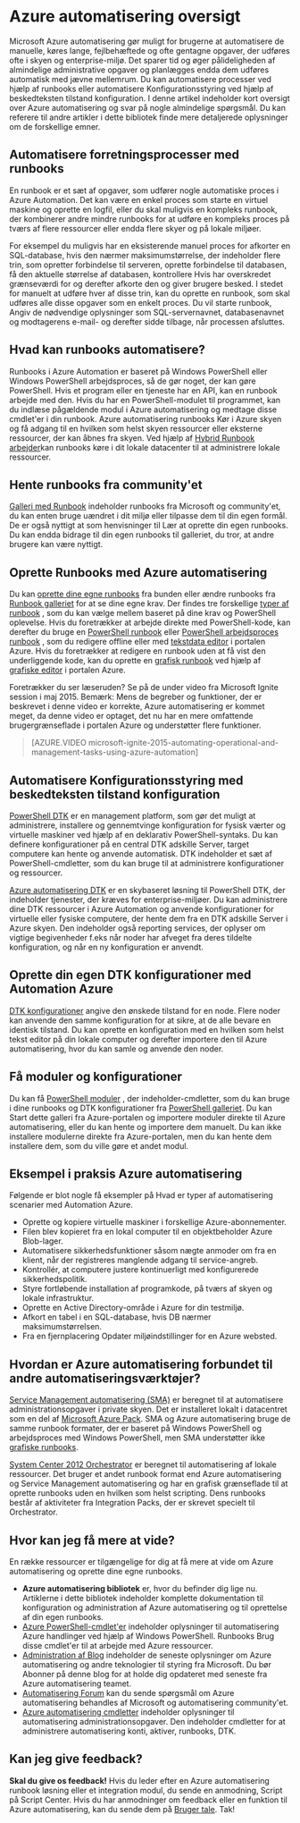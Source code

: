 <properties
    pageTitle="Hvad er Azure automatisering | Microsoft Azure"
    description="Se, hvilken værdi, der indeholder Azure automatisering og få svar på ofte stillede spørgsmål, så du kan komme i gang med at oprette, ved hjælp af runbooks og Azure automatisering DTK."
    services="automation"
    documentationCenter=""
    authors="mgoedtel"
    manager="jwhit"
    editor=""
    keywords="Hvad er automatisering, azure automatisering, azure automatisering eksempler"/>
<tags
    ms.service="automation"
    ms.workload="tbd"
    ms.tgt_pltfrm="na"
    ms.devlang="na"
    ms.topic="get-started-article" 
    ms.date="05/10/2016"
    ms.author="magoedte;bwren"/>

# <a name="azure-automation-overview"></a>Azure automatisering oversigt

Microsoft Azure automatisering gør muligt for brugerne at automatisere de manuelle, køres lange, fejlbehæftede og ofte gentagne opgaver, der udføres ofte i skyen og enterprise-miljø. Det sparer tid og øger pålideligheden af almindelige administrative opgaver og planlægges endda dem udføres automatisk med jævne mellemrum. Du kan automatisere processer ved hjælp af runbooks eller automatisere Konfigurationsstyring ved hjælp af beskedteksten tilstand konfiguration. I denne artikel indeholder kort oversigt over Azure automatisering og svar på nogle almindelige spørgsmål. Du kan referere til andre artikler i dette bibliotek finde mere detaljerede oplysninger om de forskellige emner.


## <a name="automating-processes-with-runbooks"></a>Automatisere forretningsprocesser med runbooks

En runbook er et sæt af opgaver, som udfører nogle automatiske proces i Azure Automation. Det kan være en enkel proces som starte en virtuel maskine og oprette en logfil, eller du skal muligvis en kompleks runbook, der kombinerer andre mindre runbooks for at udføre en kompleks proces på tværs af flere ressourcer eller endda flere skyer og på lokale miljøer.  

For eksempel du muligvis har en eksisterende manuel proces for afkorter en SQL-database, hvis den nærmer maksimumstørrelse, der indeholder flere trin, som opretter forbindelse til serveren, oprette forbindelse til databasen, få den aktuelle størrelse af databasen, kontrollere Hvis har overskredet grænseværdi for og derefter afkorte den og giver brugere besked. I stedet for manuelt at udføre hver af disse trin, kan du oprette en runbook, som skal udføres alle disse opgaver som en enkelt proces. Du vil starte runbook, Angiv de nødvendige oplysninger som SQL-servernavnet, databasenavnet og modtagerens e-mail- og derefter sidde tilbage, når processen afsluttes. 


## <a name="what-can-runbooks-automate"></a>Hvad kan runbooks automatisere?

Runbooks i Azure Automation er baseret på Windows PowerShell eller Windows PowerShell arbejdsproces, så de gør noget, der kan gøre PowerShell. Hvis et program eller en tjeneste har en API, kan en runbook arbejde med den. Hvis du har en PowerShell-modulet til programmet, kan du indlæse pågældende modul i Azure automatisering og medtage disse cmdlet'er i din runbook. Azure automatisering runbooks Kør i Azure skyen og få adgang til en hvilken som helst skyen ressourcer eller eksterne ressourcer, der kan åbnes fra skyen. Ved hjælp af [Hybrid Runbook arbejder](automation-hybrid-runbook-worker.md)kan runbooks køre i dit lokale datacenter til at administrere lokale ressourcer. 


## <a name="getting-runbooks-from-the-community"></a>Hente runbooks fra community'et

[Galleri med Runbook](automation-runbook-gallery.md#runbooks-in-runbook-gallery) indeholder runbooks fra Microsoft og community'et, du kan enten bruge uændret i dit miljø eller tilpasse dem til din egen formål. De er også nyttigt at som henvisninger til Lær at oprette din egen runbooks. Du kan endda bidrage til din egen runbooks til galleriet, du tror, at andre brugere kan være nyttigt. 


## <a name="creating-runbooks-with-azure-automation"></a>Oprette Runbooks med Azure automatisering 

Du kan [oprette dine egne runbooks](automation-creating-importing-runbook.md) fra bunden eller ændre runbooks fra [Runbook galleriet](http://msdn.microsoft.com/library/azure/dn781422.aspx) for at se dine egne krav. Der findes tre forskellige [typer af runbook](automation-runbook-types.md) , som du kan vælge mellem baseret på dine krav og PowerShell oplevelse. Hvis du foretrækker at arbejde direkte med PowerShell-kode, kan derefter du bruge en [PowerShell runbook](automation-runbook-types.md#powershell-runbooks) eller [PowerShell arbejdsproces runbook](automation-runbook-types.md#powershell-workflow-runbooks) , som du redigere offline eller med [tekstdata editor](http://msdn.microsoft.com/library/azure/dn879137.aspx) i portalen Azure. Hvis du foretrækker at redigere en runbook uden at få vist den underliggende kode, kan du oprette en [grafisk runbook](automation-runbook-types.md#graphical-runbooks) ved hjælp af [grafiske editor](automation-graphical-authoring-intro.md) i portalen Azure. 

Foretrækker du ser læseruden? Se på de under video fra Microsoft Ignite session i maj 2015. Bemærk: Mens de begreber og funktioner, der er beskrevet i denne video er korrekte, Azure automatisering er kommet meget, da denne video er optaget, det nu har en mere omfattende brugergrænseflade i portalen Azure og understøtter flere funktioner.

> [AZURE.VIDEO microsoft-ignite-2015-automating-operational-and-management-tasks-using-azure-automation]


## <a name="automating-configuration-management-with-desired-state-configuration"></a>Automatisere Konfigurationsstyring med beskedteksten tilstand konfiguration 

[PowerShell DTK](https://technet.microsoft.com/library/dn249912.aspx) er en management platform, som gør det muligt at administrere, installere og gennemtvinge konfiguration for fysisk værter og virtuelle maskiner ved hjælp af en deklarativ PowerShell-syntaks. Du kan definere konfigurationer på en central DTK adskille Server, target computere kan hente og anvende automatisk. DTK indeholder et sæt af PowerShell-cmdletter, som du kan bruge til at administrere konfigurationer og ressourcer.  

[Azure automatisering DTK](automation-dsc-overview.md) er en skybaseret løsning til PowerShell DTK, der indeholder tjenester, der kræves for enterprise-miljøer.  Du kan administrere dine DTK ressourcer i Azure Automation og anvende konfigurationer for virtuelle eller fysiske computere, der hente dem fra en DTK adskille Server i Azure skyen.  Den indeholder også reporting services, der oplyser om vigtige begivenheder f.eks når noder har afveget fra deres tildelte konfiguration, og når en ny konfiguration er anvendt. 


## <a name="creating-your-own-dsc-configurations-with-azure-automation"></a>Oprette din egen DTK konfigurationer med Automation Azure

[DTK konfigurationer](automation-dsc-overview.md#azure-automation-dsc-terms) angive den ønskede tilstand for en node.  Flere noder kan anvende den samme konfiguration for at sikre, at de alle bevare en identisk tilstand.  Du kan oprette en konfiguration med en hvilken som helst tekst editor på din lokale computer og derefter importere den til Azure automatisering, hvor du kan samle og anvende den noder.


## <a name="getting-modules-and-configurations"></a>Få moduler og konfigurationer 

Du kan få [PowerShell moduler](automation-runbook-gallery.md#modules-in-powershell-gallery) , der indeholder-cmdletter, som du kan bruge i dine runbooks og DTK konfigurationer fra [PowerShell galleriet](http://www.powershellgallery.com/). Du kan Start dette galleri fra Azure-portalen og importere moduler direkte til Azure automatisering, eller du kan hente og importere dem manuelt. Du kan ikke installere modulerne direkte fra Azure-portalen, men du kan hente dem installere dem, som du ville gøre et andet modul. 


## <a name="example-practical-applications-of-azure-automation"></a>Eksempel i praksis Azure automatisering 

Følgende er blot nogle få eksempler på Hvad er typer af automatisering scenarier med Automation Azure. 

* Oprette og kopiere virtuelle maskiner i forskellige Azure-abonnementer. 
* Filen blev kopieret fra en lokal computer til en objektbeholder Azure Blob-lager. 
* Automatisere sikkerhedsfunktioner såsom nægte anmoder om fra en klient, når der registreres manglende adgang til service-angreb. 
* Kontrollér, at computere justere kontinuerligt med konfigurerede sikkerhedspolitik.
* Styre fortløbende installation af programkode, på tværs af skyen og lokale infrastruktur. 
* Oprette en Active Directory-område i Azure for din testmiljø. 
* Afkort en tabel i en SQL-database, hvis DB nærmer maksimumstørrelsen. 
* Fra en fjernplacering Opdater miljøindstillinger for en Azure websted. 


## <a name="how-does-azure-automation-relate-to-other-automation-tools"></a>Hvordan er Azure automatisering forbundet til andre automatiseringsværktøjer?

[Service Management automatisering (SMA)](http://technet.microsoft.com/library/dn469260.aspx) er beregnet til at automatisere administrationsopgaver i private skyen. Det er installeret lokalt i datacentret som en del af [Microsoft Azure Pack](https://www.microsoft.com/en-us/server-cloud/). SMA og Azure automatisering bruge de samme runbook formater, der er baseret på Windows PowerShell og arbejdsproces med Windows PowerShell, men SMA understøtter ikke [grafiske runbooks](automation-graphical-authoring-intro.md).  

[System Center 2012 Orchestrator](http://technet.microsoft.com/library/hh237242.aspx) er beregnet til automatisering af lokale ressourcer. Det bruger et andet runbook format end Azure automatisering og Service Management automatisering og har en grafisk grænseflade til at oprette runbooks uden en hvilken som helst scripting. Dens runbooks består af aktiviteter fra Integration Packs, der er skrevet specielt til Orchestrator. 


## <a name="where-can-i-get-more-information"></a>Hvor kan jeg få mere at vide? 

En række ressourcer er tilgængelige for dig at få mere at vide om Azure automatisering og oprette dine egne runbooks. 

* **Azure automatisering bibliotek** er, hvor du befinder dig lige nu. Artiklerne i dette bibliotek indeholder komplette dokumentation til konfiguration og administration af Azure automatisering og til oprettelse af din egen runbooks. 
* [Azure PowerShell-cmdlet'er](http://msdn.microsoft.com/library/jj156055.aspx) indeholder oplysninger til automatisering Azure handlinger ved hjælp af Windows PowerShell. Runbooks Brug disse cmdlet'er til at arbejde med Azure ressourcer. 
* [Administration af Blog](https://azure.microsoft.com/blog/tag/azure-automation/) indeholder de seneste oplysninger om Azure automatisering og andre teknologier til styring fra Microsoft. Du bør Abonner på denne blog for at holde dig opdateret med seneste fra Azure automatisering teamet. 
* [Automatisering Forum](http://go.microsoft.com/fwlink/p/?LinkId=390561) kan du sende spørgsmål om Azure automatisering behandles af Microsoft og automatisering community'et. 
* [Azure automatisering cmdletter](https://msdn.microsoft.com/library/mt244122.aspx) indeholder oplysninger til automatisering administrationsopgaver. Den indeholder cmdletter for at administrere automatisering konti, aktiver, runbooks, DTK.


## <a name="can-i-provide-feedback"></a>Kan jeg give feedback? 

**Skal du give os feedback!** Hvis du leder efter en Azure automatisering runbook løsning eller et integration modul, du sende en anmodning, Script på Script Center. Hvis du har anmodninger om feedback eller en funktion til Azure automatisering, kan du sende dem på [Bruger tale](http://feedback.windowsazure.com/forums/34192--general-feedback). Tak! 



